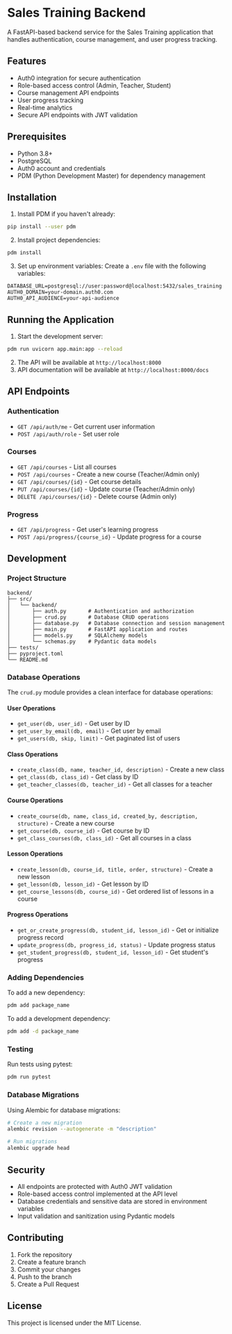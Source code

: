 # Sales Training Backend

A FastAPI-based backend service for the Sales Training application that handles authentication, course management, and user progress tracking.

## Features

- Auth0 integration for secure authentication
- Role-based access control (Admin, Teacher, Student)
- Course management API endpoints
- User progress tracking
- Real-time analytics
- Secure API endpoints with JWT validation

## Prerequisites

- Python 3.8+
- PostgreSQL
- Auth0 account and credentials
- PDM (Python Development Master) for dependency management

## Installation

1. Install PDM if you haven't already:
```bash
pip install --user pdm
```

2. Install project dependencies:
```bash
pdm install
```

3. Set up environment variables:
Create a `.env` file with the following variables:
```
DATABASE_URL=postgresql://user:password@localhost:5432/sales_training
AUTH0_DOMAIN=your-domain.auth0.com
AUTH0_API_AUDIENCE=your-api-audience
```

## Running the Application

1. Start the development server:
```bash
pdm run uvicorn app.main:app --reload
```

2. The API will be available at `http://localhost:8000`
3. API documentation will be available at `http://localhost:8000/docs`

## API Endpoints

### Authentication
- `GET /api/auth/me` - Get current user information
- `POST /api/auth/role` - Set user role

### Courses
- `GET /api/courses` - List all courses
- `POST /api/courses` - Create a new course (Teacher/Admin only)
- `GET /api/courses/{id}` - Get course details
- `PUT /api/courses/{id}` - Update course (Teacher/Admin only)
- `DELETE /api/courses/{id}` - Delete course (Admin only)

### Progress
- `GET /api/progress` - Get user's learning progress
- `POST /api/progress/{course_id}` - Update progress for a course

## Development

### Project Structure
```
backend/
├── src/
│   └── backend/
│       ├── auth.py       # Authentication and authorization
│       ├── crud.py       # Database CRUD operations
│       ├── database.py   # Database connection and session management
│       ├── main.py       # FastAPI application and routes
│       ├── models.py     # SQLAlchemy models
│       └── schemas.py    # Pydantic data models
├── tests/
├── pyproject.toml
└── README.md
```

### Database Operations

The `crud.py` module provides a clean interface for database operations:

#### User Operations
- `get_user(db, user_id)` - Get user by ID
- `get_user_by_email(db, email)` - Get user by email
- `get_users(db, skip, limit)` - Get paginated list of users

#### Class Operations
- `create_class(db, name, teacher_id, description)` - Create a new class
- `get_class(db, class_id)` - Get class by ID
- `get_teacher_classes(db, teacher_id)` - Get all classes for a teacher

#### Course Operations
- `create_course(db, name, class_id, created_by, description, structure)` - Create a new course
- `get_course(db, course_id)` - Get course by ID
- `get_class_courses(db, class_id)` - Get all courses in a class

#### Lesson Operations
- `create_lesson(db, course_id, title, order, structure)` - Create a new lesson
- `get_lesson(db, lesson_id)` - Get lesson by ID
- `get_course_lessons(db, course_id)` - Get ordered list of lessons in a course

#### Progress Operations
- `get_or_create_progress(db, student_id, lesson_id)` - Get or initialize progress record
- `update_progress(db, progress_id, status)` - Update progress status
- `get_student_progress(db, student_id, lesson_id)` - Get student's progress

### Adding Dependencies

To add a new dependency:
```bash
pdm add package_name
```

To add a development dependency:
```bash
pdm add -d package_name
```

### Testing

Run tests using pytest:
```bash
pdm run pytest
```

### Database Migrations

Using Alembic for database migrations:
```bash
# Create a new migration
alembic revision --autogenerate -m "description"

# Run migrations
alembic upgrade head
```

## Security

- All endpoints are protected with Auth0 JWT validation
- Role-based access control implemented at the API level
- Database credentials and sensitive data are stored in environment variables
- Input validation and sanitization using Pydantic models

## Contributing

1. Fork the repository
2. Create a feature branch
3. Commit your changes
4. Push to the branch
5. Create a Pull Request

## License

This project is licensed under the MIT License.
